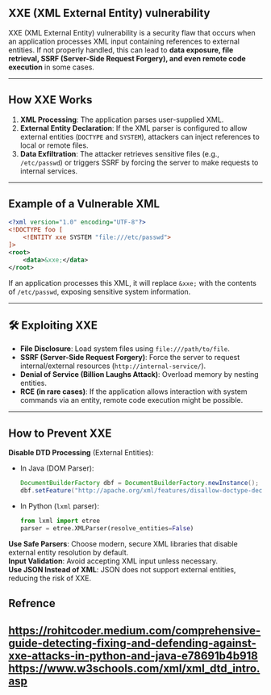 ##  **XXE (XML External Entity) vulnerability**
XXE (XML External Entity) vulnerability is a security flaw that occurs when an application processes XML input containing references to external entities. If not properly handled, this can lead to **data exposure, file retrieval, SSRF (Server-Side Request Forgery), and even remote code execution** in some cases.  

---

##  **How XXE Works**
1. **XML Processing**: The application parses user-supplied XML.
2. **External Entity Declaration**: If the XML parser is configured to allow external entities (`DOCTYPE` and `SYSTEM`), attackers can inject references to local or remote files.
3. **Data Exfiltration**: The attacker retrieves sensitive files (e.g., `/etc/passwd`) or triggers SSRF by forcing the server to make requests to internal services.

---

##  **Example of a Vulnerable XML**
```xml
<?xml version="1.0" encoding="UTF-8"?>
<!DOCTYPE foo [  
    <!ENTITY xxe SYSTEM "file:///etc/passwd">  
]>  
<root>  
    <data>&xxe;</data>  
</root>
```
 If an application processes this XML, it will replace `&xxe;` with the contents of `/etc/passwd`, exposing sensitive system information.

---

## 🛠 **Exploiting XXE**
- **File Disclosure**: Load system files using `file:///path/to/file`.
- **SSRF (Server-Side Request Forgery)**: Force the server to request internal/external resources (`http://internal-service/`).
- **Denial of Service (Billion Laughs Attack)**: Overload memory by nesting entities.
- **RCE (in rare cases)**: If the application allows interaction with system commands via an entity, remote code execution might be possible.

---

##  **How to Prevent XXE**
 **Disable DTD Processing** (External Entities):  
- In Java (DOM Parser):
  ```java
  DocumentBuilderFactory dbf = DocumentBuilderFactory.newInstance();
  dbf.setFeature("http://apache.org/xml/features/disallow-doctype-decl", true);
  ```
- In Python (`lxml` parser):
  ```python
  from lxml import etree
  parser = etree.XMLParser(resolve_entities=False)
  ```

**Use Safe Parsers**: Choose modern, secure XML libraries that disable external entity resolution by default.  
**Input Validation**: Avoid accepting XML input unless necessary.  
**Use JSON Instead of XML**: JSON does not support external entities, reducing the risk of XXE.

## **Refrence** 
   **https://rohitcoder.medium.com/comprehensive-guide-detecting-fixing-and-defending-against-xxe-attacks-in-python-and-java-e78691b4b918**
   **https://www.w3schools.com/xml/xml_dtd_intro.asp**
---
